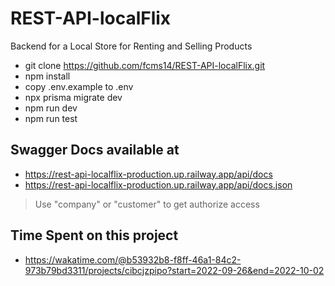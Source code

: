 # REST-API-localFlix
Backend for a Local Store for Renting and Selling Products

* git clone https://github.com/fcms14/REST-API-localFlix.git
* npm install
* copy .env.example to .env
* npx prisma migrate dev
* npm run dev
* npm run test

## Swagger Docs available at
* https://rest-api-localflix-production.up.railway.app/api/docs
* https://rest-api-localflix-production.up.railway.app/api/docs.json
> Use "company" or "customer" to get authorize access

## Time Spent on this project
* https://wakatime.com/@b53932b8-f8ff-46a1-84c2-973b79bd3311/projects/cibcjzpipo?start=2022-09-26&end=2022-10-02